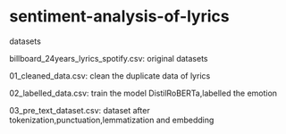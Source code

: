 # sentiment-analysis-of-lyrics
datasets

billboard_24years_lyrics_spotify.csv: original datasets

01_cleaned_data.csv: clean the duplicate data of lyrics

02_labelled_data.csv: train the model DistilRoBERTa,labelled the emotion

03_pre_text_dataset.csv: dataset after tokenization,punctuation,lemmatization and embedding
